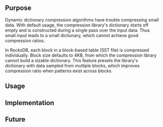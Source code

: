 ## Purpose

Dynamic dictionary compression algorithms have trouble compressing small data. With default usage, the compression library's dictionary starts off empty and is constructed during a single pass over the input data. Thus small input leads to a small dictionary, which cannot achieve good compression ratios.

In RocksDB, each block in a block-based table (SST file) is compressed individually. Block size defaults to 4KB, from which the compression library cannot build a sizable dictionary. This feature presets the library's dictionary with data sampled from multiple blocks, which improves compression ratio when patterns exist across blocks.

## Usage

## Implementation

## Future